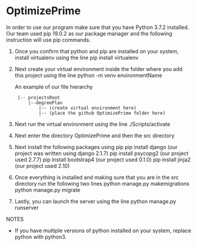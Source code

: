 # OptimizePrime
In order to use our program make sure that you have Python 3.7.2 installed. Our team used pip 19.0.2 as our package manager and the following instruction will use pip commands.

1. Once you confirm that python and pip are installed on your system, install virtualenv using the line
      pip install virtualenv
2. Next create your virtual environment inside the folder where you add this project using the line
      python -m venv environmentName

	 An example of our file hierarchy
		
		|-- projectsRoot
			|--degreePlan                    
				|-- (create virtual environment here)
				|-- (place the github OptimizePrime folder here)

3. Next run the virtual environment using the line
		  ./Scripts/activate
4. Next enter the directory OptimizePrime and then the src directory
5. Next install the following packages using pip
	pip install django             (our project was written using django 2.1.7)
      	pip install psycopg2        (our project used 2.7.7) 
      	pip install bootstrap4       (our project used 0.1.0)
      	pip install jinja2	     (our project used 2.10)
6. Once everything is installed and making sure that you are in the src directory run the following two lines
		  python manage.py makemigrations
		  python manage.py migrate
7. Lastly, you can launch the server using the line
      python manage.py runserver


NOTES
- If you have multiple versions of python installed on your system, replace python with python3.
